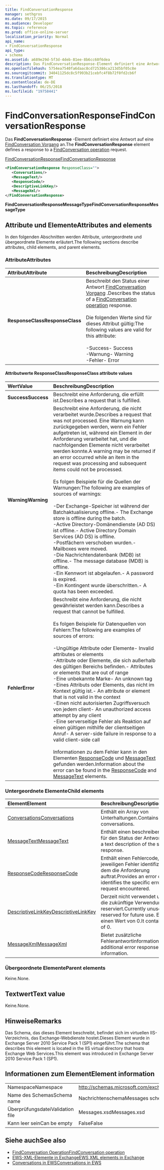 ```yaml
---
title: FindConversationResponse
manager: sethgros
ms.date: 09/17/2015
ms.audience: Developer
ms.topic: reference
ms.prod: office-online-server
localization_priority: Normal
api_name:
- FindConversationResponse
api_type:
- schema
ms.assetid: a689e29d-5f3d-4deb-81ee-8b6cc60f6dea
description: Das FindConversationResponse-Element definiert eine Antwort auf eine FindConversation Vorgang an.
ms.openlocfilehash: 5754ea7540fa6daac8cd725386ca213d5bf05c8e
ms.sourcegitcommit: 34041125dc8c5f993b21cebfc4f8b72f0fd2cb6f
ms.translationtype: MT
ms.contentlocale: de-DE
ms.lasthandoff: 06/25/2018
ms.locfileid: "19758441"
---
```

# <a name="findconversationresponse"></a><span data-ttu-id="1597b-103">FindConversationResponse</span><span class="sxs-lookup"><span data-stu-id="1597b-103">FindConversationResponse</span></span>

<span data-ttu-id="1597b-104">Das **FindConversationResponse** -Element definiert eine Antwort auf eine [FindConversation Vorgang](findconversation-operation.md) an.</span><span class="sxs-lookup"><span data-stu-id="1597b-104">The **FindConversationResponse** element defines a response to a [FindConversation operation](findconversation-operation.md) request.</span></span> 
  
[<span data-ttu-id="1597b-105">FindConversationResponse</span><span class="sxs-lookup"><span data-stu-id="1597b-105">FindConversationResponse</span></span>](findconversationresponse.md)
  
```XML
<FindConversationResponse ResponseClass="">
   <Conversations/>
   <MessageText/>
   <ResponseCode/>
   <DescriptiveLinkKey/>
   <MessageXml/>
</FindConversationResponse>

```

 <span data-ttu-id="1597b-106">**FindConversationResponseMessageType**</span><span class="sxs-lookup"><span data-stu-id="1597b-106">**FindConversationResponseMessageType**</span></span>
## <a name="attributes-and-elements"></a><span data-ttu-id="1597b-107">Attribute und Elemente</span><span class="sxs-lookup"><span data-stu-id="1597b-107">Attributes and elements</span></span>

<span data-ttu-id="1597b-108">In den folgenden Abschnitten werden Attribute, untergeordnete und übergeordnete Elemente erläutert.</span><span class="sxs-lookup"><span data-stu-id="1597b-108">The following sections describe attributes, child elements, and parent elements.</span></span>
  
### <a name="attributes"></a><span data-ttu-id="1597b-109">Attribute</span><span class="sxs-lookup"><span data-stu-id="1597b-109">Attributes</span></span>

|<span data-ttu-id="1597b-110">**Attribut**</span><span class="sxs-lookup"><span data-stu-id="1597b-110">**Attribute**</span></span>|<span data-ttu-id="1597b-111">**Beschreibung**</span><span class="sxs-lookup"><span data-stu-id="1597b-111">**Description**</span></span>|
|:-----|:-----|
|<span data-ttu-id="1597b-112">**ResponseClass**</span><span class="sxs-lookup"><span data-stu-id="1597b-112">**ResponseClass**</span></span> <br/> | <span data-ttu-id="1597b-113">Beschreibt den Status einer Antwort [FindConversation Vorgang](findconversation-operation.md) .</span><span class="sxs-lookup"><span data-stu-id="1597b-113">Describes the status of a [FindConversation operation](findconversation-operation.md) response.</span></span> <br/><br/><span data-ttu-id="1597b-114">Die folgenden Werte sind für dieses Attribut gültig:</span><span class="sxs-lookup"><span data-stu-id="1597b-114">The following values are valid for this attribute:</span></span><br/>  <br/><span data-ttu-id="1597b-115">-Success</span><span class="sxs-lookup"><span data-stu-id="1597b-115">-  Success</span></span>  <br/><span data-ttu-id="1597b-116">-Warnung</span><span class="sxs-lookup"><span data-stu-id="1597b-116">-  Warning</span></span>  <br/><span data-ttu-id="1597b-117">-Fehler</span><span class="sxs-lookup"><span data-stu-id="1597b-117">-  Error</span></span>  <br/> |
   
#### <a name="responseclass-attribute-values"></a><span data-ttu-id="1597b-118">Attributwerte ResponseClass</span><span class="sxs-lookup"><span data-stu-id="1597b-118">ResponseClass attribute values</span></span>

|<span data-ttu-id="1597b-119">**Wert**</span><span class="sxs-lookup"><span data-stu-id="1597b-119">**Value**</span></span>|<span data-ttu-id="1597b-120">**Beschreibung**</span><span class="sxs-lookup"><span data-stu-id="1597b-120">**Description**</span></span>|
|:-----|:-----|
|<span data-ttu-id="1597b-121">**Success**</span><span class="sxs-lookup"><span data-stu-id="1597b-121">**Success**</span></span> <br/> |<span data-ttu-id="1597b-122">Beschreibt eine Anforderung, die erfüllt ist.</span><span class="sxs-lookup"><span data-stu-id="1597b-122">Describes a request that is fulfilled.</span></span>  <br/> |
|<span data-ttu-id="1597b-123">**Warning**</span><span class="sxs-lookup"><span data-stu-id="1597b-123">**Warning**</span></span> <br/> | <span data-ttu-id="1597b-124">Beschreibt eine Anforderung, die nicht verarbeitet wurde.</span><span class="sxs-lookup"><span data-stu-id="1597b-124">Describes a request that was not processed.</span></span> <span data-ttu-id="1597b-125">Eine Warnung kann zurückgegeben werden, wenn ein Fehler aufgetreten ist, während ein Element in der Anforderung verarbeitet hat, und die nachfolgenden Elemente nicht verarbeitet werden konnte.</span><span class="sxs-lookup"><span data-stu-id="1597b-125">A warning may be returned if an error occurred while an item in the request was processing and subsequent items could not be processed.</span></span><br/><br/> <span data-ttu-id="1597b-126">Es folgen Beispiele für die Quellen der Warnungen:</span><span class="sxs-lookup"><span data-stu-id="1597b-126">The following are examples of sources of warnings:</span></span>  <br/><br/><span data-ttu-id="1597b-127">-Der Exchange-Speicher ist während der Batchaktualisierung offline.</span><span class="sxs-lookup"><span data-stu-id="1597b-127">-  The Exchange store is offline during the batch.</span></span>  <br/><span data-ttu-id="1597b-128">-Active Directory-Domänendienste (AD DS) ist offline.</span><span class="sxs-lookup"><span data-stu-id="1597b-128">-  Active Directory Domain Services (AD DS) is offline.</span></span>  <br/><span data-ttu-id="1597b-129">-Postfächern verschoben wurden.</span><span class="sxs-lookup"><span data-stu-id="1597b-129">-  Mailboxes were moved.</span></span>  <br/><span data-ttu-id="1597b-130">-Die Nachrichtendatenbank (MDB) ist offline.</span><span class="sxs-lookup"><span data-stu-id="1597b-130">-  The message database (MDB) is offline.</span></span>  <br/><span data-ttu-id="1597b-131">-Ein Kennwort ist abgelaufen.</span><span class="sxs-lookup"><span data-stu-id="1597b-131">-  A password is expired.</span></span>  <br/><span data-ttu-id="1597b-132">-Ein Kontingent wurde überschritten.</span><span class="sxs-lookup"><span data-stu-id="1597b-132">-  A quota has been exceeded.</span></span>  <br/> |
|<span data-ttu-id="1597b-133">**Fehler**</span><span class="sxs-lookup"><span data-stu-id="1597b-133">**Error**</span></span> <br/> | <span data-ttu-id="1597b-134">Beschreibt eine Anforderung, die nicht gewährleistet werden kann.</span><span class="sxs-lookup"><span data-stu-id="1597b-134">Describes a request that cannot be fulfilled.</span></span> <br/><br/><span data-ttu-id="1597b-135">Es folgen Beispiele für Datenquellen von Fehlern:</span><span class="sxs-lookup"><span data-stu-id="1597b-135">The following are examples of sources of errors:</span></span>  <br/><br/><span data-ttu-id="1597b-136">-Ungültige Attribute oder Elemente</span><span class="sxs-lookup"><span data-stu-id="1597b-136">-  Invalid attributes or elements</span></span>  <br/><span data-ttu-id="1597b-137">-Attribute oder Elemente, die sich außerhalb des gültigen Bereichs befinden.</span><span class="sxs-lookup"><span data-stu-id="1597b-137">-  Attributes or elements that are out of range</span></span>  <br/><span data-ttu-id="1597b-138">-Eine unbekannte Marke</span><span class="sxs-lookup"><span data-stu-id="1597b-138">-  An unknown tag</span></span>  <br/><span data-ttu-id="1597b-139">-Eines Attributs oder Elements, das nicht im Kontext gültig ist.</span><span class="sxs-lookup"><span data-stu-id="1597b-139">-  An attribute or element that is not valid in the context</span></span>  <br/><span data-ttu-id="1597b-140">-Einen nicht autorisierten Zugriffsversuch von jedem client</span><span class="sxs-lookup"><span data-stu-id="1597b-140">-  An unauthorized access attempt by any client</span></span>  <br/><span data-ttu-id="1597b-141">-Eine serverseitige Fehler als Reaktion auf einen gültigen mithilfe der clientseitigen Anruf</span><span class="sxs-lookup"><span data-stu-id="1597b-141">-  A server-side failure in response to a valid client-side call</span></span>  <br/><br/>  <span data-ttu-id="1597b-142">Informationen zu dem Fehler kann in den Elementen [ResponseCode](responsecode.md) und [MessageText](messagetext.md) gefunden werden.</span><span class="sxs-lookup"><span data-stu-id="1597b-142">Information about the error can be found in the [ResponseCode](responsecode.md) and [MessageText](messagetext.md) elements.</span></span>  <br/> |
   
### <a name="child-elements"></a><span data-ttu-id="1597b-143">Untergeordnete Elemente</span><span class="sxs-lookup"><span data-stu-id="1597b-143">Child elements</span></span>

|<span data-ttu-id="1597b-144">**Element**</span><span class="sxs-lookup"><span data-stu-id="1597b-144">**Element**</span></span>|<span data-ttu-id="1597b-145">**Beschreibung**</span><span class="sxs-lookup"><span data-stu-id="1597b-145">**Description**</span></span>|
|:-----|:-----|
|[<span data-ttu-id="1597b-146">Conversations</span><span class="sxs-lookup"><span data-stu-id="1597b-146">Conversations</span></span>](conversations-ex15websvcsotherref.md) <br/> |<span data-ttu-id="1597b-147">Enthält ein Array von Unterhaltungen.</span><span class="sxs-lookup"><span data-stu-id="1597b-147">Contains an array of conversations.</span></span>  <br/> |
|[<span data-ttu-id="1597b-148">MessageText</span><span class="sxs-lookup"><span data-stu-id="1597b-148">MessageText</span></span>](messagetext.md) <br/> |<span data-ttu-id="1597b-149">Enthält einen beschreibenden Text für den Status der Antwort.</span><span class="sxs-lookup"><span data-stu-id="1597b-149">Provides a text description of the status of the response.</span></span>  <br/> |
|[<span data-ttu-id="1597b-150">ResponseCode</span><span class="sxs-lookup"><span data-stu-id="1597b-150">ResponseCode</span></span>](responsecode.md) <br/> |<span data-ttu-id="1597b-151">Enthält einen Fehlercode, der den jeweiligen Fehler identifiziert, bei dem die Anforderung auftrat.</span><span class="sxs-lookup"><span data-stu-id="1597b-151">Provides an error code that identifies the specific error that the request encountered.</span></span>  <br/> |
|[<span data-ttu-id="1597b-152">DescriptiveLinkKey</span><span class="sxs-lookup"><span data-stu-id="1597b-152">DescriptiveLinkKey</span></span>](descriptivelinkkey.md) <br/> |<span data-ttu-id="1597b-153">Derzeit nicht verwendet und ist für die zukünftige Verwendung reserviert.</span><span class="sxs-lookup"><span data-stu-id="1597b-153">Currently unused and is reserved for future use.</span></span> <span data-ttu-id="1597b-154">Es enthält einen Wert von 0.</span><span class="sxs-lookup"><span data-stu-id="1597b-154">It contains a value of 0.</span></span>  <br/> |
|[<span data-ttu-id="1597b-155">MessageXml</span><span class="sxs-lookup"><span data-stu-id="1597b-155">MessageXml</span></span>](messagexml.md) <br/> |<span data-ttu-id="1597b-156">Bietet zusätzliche Fehlerantwortinformationen.</span><span class="sxs-lookup"><span data-stu-id="1597b-156">Provides additional error response information.</span></span>  <br/> |
   
### <a name="parent-elements"></a><span data-ttu-id="1597b-157">Übergeordnete Elemente</span><span class="sxs-lookup"><span data-stu-id="1597b-157">Parent elements</span></span>

<span data-ttu-id="1597b-158">Keine.</span><span class="sxs-lookup"><span data-stu-id="1597b-158">None.</span></span>
  
## <a name="text-value"></a><span data-ttu-id="1597b-159">Textwert</span><span class="sxs-lookup"><span data-stu-id="1597b-159">Text value</span></span>

<span data-ttu-id="1597b-160">Keine.</span><span class="sxs-lookup"><span data-stu-id="1597b-160">None.</span></span>
  
## <a name="remarks"></a><span data-ttu-id="1597b-161">Hinweise</span><span class="sxs-lookup"><span data-stu-id="1597b-161">Remarks</span></span>

<span data-ttu-id="1597b-162">Das Schema, das dieses Element beschreibt, befindet sich im virtuellen IIS-Verzeichnis, das Exchange-Webdienste hostet.Dieses Element wurde in Exchange Server 2010 Service Pack 1 (SP1) eingeführt.</span><span class="sxs-lookup"><span data-stu-id="1597b-162">The schema that describes this element is located in the IIS virtual directory that hosts Exchange Web Services.This element was introduced in Exchange Server 2010 Service Pack 1 (SP1).</span></span>
  
## <a name="element-information"></a><span data-ttu-id="1597b-163">Informationen zum Element</span><span class="sxs-lookup"><span data-stu-id="1597b-163">Element information</span></span>

|||
|:-----|:-----|
|<span data-ttu-id="1597b-164">Namespace</span><span class="sxs-lookup"><span data-stu-id="1597b-164">Namespace</span></span>  <br/> |http://schemas.microsoft.com/exchange/services/2006/messages  <br/> |
|<span data-ttu-id="1597b-165">Name des Schemas</span><span class="sxs-lookup"><span data-stu-id="1597b-165">Schema name</span></span>  <br/> |<span data-ttu-id="1597b-166">Nachrichtenschema</span><span class="sxs-lookup"><span data-stu-id="1597b-166">Messages schema</span></span>  <br/> |
|<span data-ttu-id="1597b-167">Überprüfungsdatei</span><span class="sxs-lookup"><span data-stu-id="1597b-167">Validation file</span></span>  <br/> |<span data-ttu-id="1597b-168">Messages.xsd</span><span class="sxs-lookup"><span data-stu-id="1597b-168">Messages.xsd</span></span>  <br/> |
|<span data-ttu-id="1597b-169">Kann leer sein</span><span class="sxs-lookup"><span data-stu-id="1597b-169">Can be empty</span></span>  <br/> |<span data-ttu-id="1597b-170">False</span><span class="sxs-lookup"><span data-stu-id="1597b-170">False</span></span>  <br/> |
   
## <a name="see-also"></a><span data-ttu-id="1597b-171">Siehe auch</span><span class="sxs-lookup"><span data-stu-id="1597b-171">See also</span></span>

- [<span data-ttu-id="1597b-172">FindConversation Operation</span><span class="sxs-lookup"><span data-stu-id="1597b-172">FindConversation operation</span></span>](findconversation-operation.md)
- [<span data-ttu-id="1597b-173">EWS-XML-Elemente in Exchange</span><span class="sxs-lookup"><span data-stu-id="1597b-173">EWS XML elements in Exchange</span></span>](ews-xml-elements-in-exchange.md)
- [<span data-ttu-id="1597b-174">Conversations in EWS</span><span class="sxs-lookup"><span data-stu-id="1597b-174">Conversations in EWS</span></span>](http://msdn.microsoft.com/library/91e64629-db6c-4c94-9dcb-d386232e8467%28Office.15%29.aspx)

